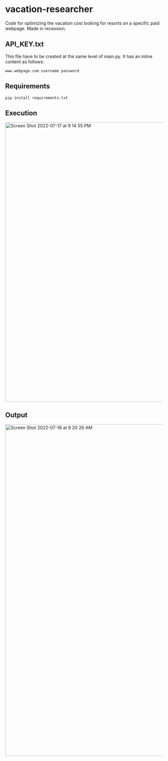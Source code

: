 # vacation-researcher
Code for optimizing the vacation cost looking for resorts on a specific paid webpage. Made in recession.

## API_KEY.txt
This file have to be created at the same level of main.py. It has an inline content as follows:
```
www.webpage.com username password
```

## Requirements
```
pip install requirements.txt
```

## Execution

<img width="891" alt="Screen Shot 2022-07-17 at 9 14 55 PM" src="https://user-images.githubusercontent.com/40430605/179433461-ccb709fc-d56e-47b6-9e5e-944eedd74126.png">

## Output

<img width="1058" alt="Screen Shot 2022-07-18 at 9 20 26 AM" src="https://user-images.githubusercontent.com/40430605/179520493-160fe99d-cdc8-44e5-b55a-7dbee97f91c8.png">
